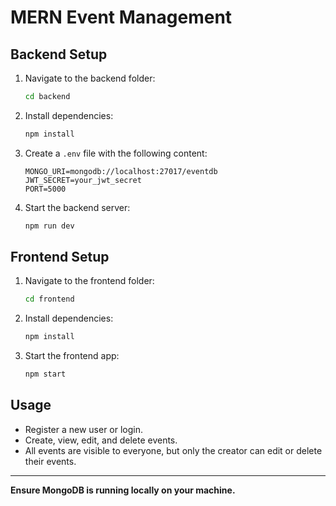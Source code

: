 # MERN Event Management

## Backend Setup

1. Navigate to the backend folder:
   ```sh
   cd backend
   ```
2. Install dependencies:
   ```sh
   npm install
   ```
3. Create a `.env` file with the following content:
   ```env
   MONGO_URI=mongodb://localhost:27017/eventdb
   JWT_SECRET=your_jwt_secret
   PORT=5000
   ```
4. Start the backend server:
   ```sh
   npm run dev
   ```

## Frontend Setup

1. Navigate to the frontend folder:
   ```sh
   cd frontend
   ```
2. Install dependencies:
   ```sh
   npm install
   ```
3. Start the frontend app:
   ```sh
   npm start
   ```

## Usage
- Register a new user or login.
- Create, view, edit, and delete events.
- All events are visible to everyone, but only the creator can edit or delete their events.

---

**Ensure MongoDB is running locally on your machine.** 